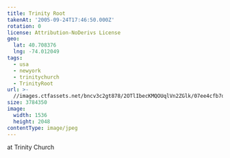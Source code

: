 ```yaml
---
title: Trinity Root
takenAt: '2005-09-24T17:46:50.000Z'
rotation: 0
license: Attribution-NoDerivs License
geo:
  lat: 40.708376
  lng: -74.012049
tags:
  - usa
  - newyork
  - trinitychurch
  - TrinityRoot
url: >-
  //images.ctfassets.net/bncv3c2gt878/2OTlIbecKMQOUqlVn2ZGlk/07ee4cfb7df7ca7d56fe4dba505ccafc/trinity-root_4324815581_o
size: 3784350
image:
  width: 1536
  height: 2048
contentType: image/jpeg
---
```


at Trinity Church
